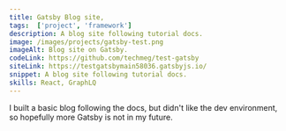 ```yaml
---
title: Gatsby Blog site,
tags:  ['project', 'framework']
description: A blog site following tutorial docs.
image: /images/projects/gatsby-test.png
imageAlt: Blog site on Gatsby.
codeLink: https://github.com/techmeg/test-gatsby
siteLink: https://testgatsbymain58036.gatsbyjs.io/
snippet: A blog site following tutorial docs.
skills: React, GraphLQ
---
```

I built a basic blog following the docs, but didn't like the dev environment, so hopefully more Gatsby is not in my future.